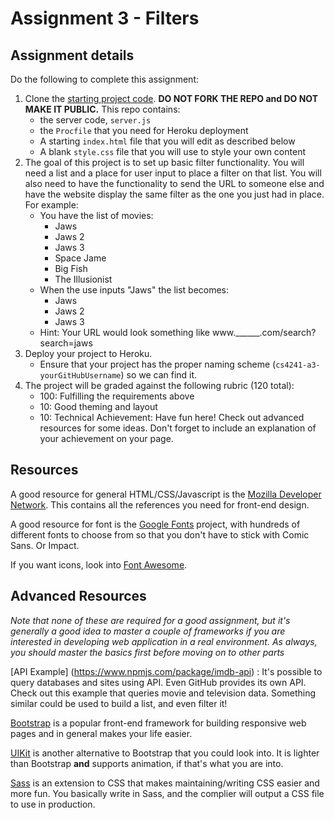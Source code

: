 Assignment 3 - Filters
===


Assignment details
---

Do the following to complete this assignment:

1. Clone the [starting project code](https://github.com/cs4241-16b/A3-Filter). **DO NOT FORK THE REPO and DO NOT MAKE IT PUBLIC.** This repo contains:
    * the server code, `server.js`
    * the `Procfile` that you need for Heroku deployment
    * A starting `index.html` file that you will edit as described below
    * A blank `style.css` file that you will use to style your own content
2. The goal of this project is to set up basic filter functionality. You will need a list and a place for user input to place a filter on that list. You will also need to have the functionality to send the URL to someone else and have the website display the same filter as the one you just had in place. For example:
	* You have the list of movies:
		* Jaws
		* Jaws 2
		* Jaws 3
		* Space Jame
		* Big Fish
		* The Illusionist
	* When the use inputs "Jaws" the list becomes:
		* Jaws
		* Jaws 2
		* Jaws 3
	* Hint: Your URL would look something like www.______.com/search?search=jaws
3. Deploy your project to Heroku.
	* Ensure that your project has the proper naming scheme (`cs4241-a3-yourGitHubUsername`) so we can find it.
4. The project will be graded against the following rubric (120 total):
	* 100: Fulfilling the requirements above
	* 10: Good theming and layout
	* 10: Technical Achievement: Have fun here! Check out advanced resources for some ideas. Don't forget to include an explanation of your achievement on your page.


Resources
---

A good resource for general HTML/CSS/Javascript is the [Mozilla Developer Network](https://developer.mozilla.org/en-US/). This contains all the references you need for front-end design.

A good resource for font is the [Google Fonts](https://fonts.google.com/) project, with hundreds of different fonts to choose from so that you don't have to stick with Comic Sans. Or Impact.

If you want icons, look into [Font Awesome](http://fontawesome.io/).

Advanced Resources
---
*Note that none of these are required for a good assignment, but it's generally a good idea to master a couple of frameworks if you are interested in developing web application in a real environment. As always, you should master the basics first before moving on to other parts*

[API Example] (https://www.npmjs.com/package/imdb-api) : It's possible to query databases and sites using API. Even GitHub provides its own API. Check out this example that queries movie and television data. Something similar could be used to build a list, and even filter it!

[Bootstrap](http://getbootstrap.com/) is a popular front-end framework for building responsive web pages and in general makes your life easier. 

[UIKit](https://getuikit.com/) is another alternative to Bootstrap that you could look into. It is lighter than Bootstrap __and__ supports animation, if that's what you are into. 

[Sass](http://sass-lang.com/) is an extension to CSS that makes maintaining/writing CSS easier and more fun. You basically write in Sass, and the complier will output a CSS file to use in production. 
